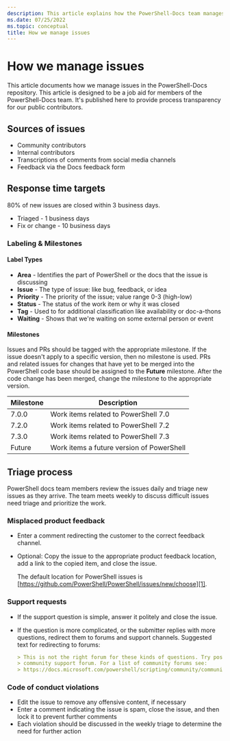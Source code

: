 ```yaml
---
description: This article explains how the PowerShell-Docs team manages issues.
ms.date: 07/25/2022
ms.topic: conceptual
title: How we manage issues
---
```

# How we manage issues

This article documents how we manage issues in the PowerShell-Docs repository. This article is
designed to be a job aid for members of the PowerShell-Docs team. It's published here to provide
process transparency for our public contributors.

## Sources of issues

- Community contributors
- Internal contributors
- Transcriptions of comments from social media channels
- Feedback via the Docs feedback form

## Response time targets

80% of new issues are closed within 3 business days.

- Triaged - 1 business days
- Fix or change - 10 business days

### Labeling & Milestones

#### Label Types

- **Area** - Identifies the part of PowerShell or the docs that the issue is discussing
- **Issue** - The type of issue: like bug, feedback, or idea
- **Priority** - The priority of the issue; value range 0-3 (high-low)
- **Status** - The status of the work item or why it was closed
- **Tag** - Used to for additional classification like availability or doc-a-thons
- **Waiting** - Shows that we're waiting on some external person or event

#### Milestones

Issues and PRs should be tagged with the appropriate milestone. If the issue doesn't apply to a
specific version, then no milestone is used. PRs and related issues for changes that have yet to be
merged into the PowerShell code base should be assigned to the **Future** milestone. After the code
change has been merged, change the milestone to the appropriate version.

| Milestone |                Description                |
| --------- | ----------------------------------------- |
| 7.0.0     | Work items related to PowerShell 7.0      |
| 7.2.0     | Work items related to PowerShell 7.2      |
| 7.3.0     | Work items related to PowerShell 7.3      |
| Future    | Work items a future version of PowerShell |

## Triage process

PowerShell docs team members review the issues daily and triage new issues as they arrive. The team
meets weekly to discuss difficult issues need triage and prioritize the work.

### Misplaced product feedback

- Enter a comment redirecting the customer to the correct feedback channel.
- Optional: Copy the issue to the appropriate product feedback location, add a link to the copied
  item, and close the issue.

  The default location for PowerShell issues is
  [https://github.com/PowerShell/PowerShell/issues/new/choose][1].

### Support requests

- If the support question is simple, answer it politely and close the issue.
- If the question is more complicated, or the submitter replies with more questions, redirect them
  to forums and support channels. Suggested text for redirecting to forums:

  ```Markdown
  > This is not the right forum for these kinds of questions. Try posting your question in a
  > community support forum. For a list of community forums see:
  > https://docs.microsoft.com/powershell/scripting/community/community-support
  ```

### Code of conduct violations

- Edit the issue to remove any offensive content, if necessary
- Enter a comment indicating the issue is spam, close the issue, and then lock it to prevent further
  comments
- Each violation should be discussed in the weekly triage to determine the need for further action

<!-- link references -->
[1]: https://github.com/PowerShell/PowerShell/issues/new/choose
